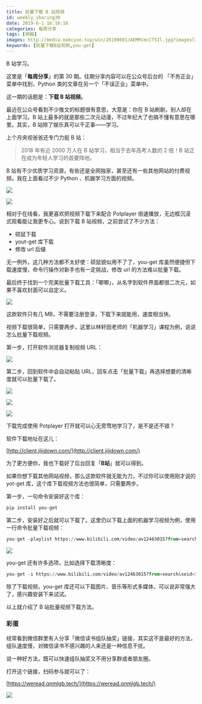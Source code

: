 ```yaml
---
title: 批量下载 B 站视频
id: weekly_sharing30
date: 2019-6-1 16:16:16
categories: 每周分享
tags: [神器]
images: http://media.makcyun.top/win/20190601/AEMRCmcCT5Il.jpg?imageslim
keywords: [批量下载B站视频,you-get]
---
```

B 站学习。

<!-- more -->  

这里是「**每周分享**」的第 30 期。往期分享内容可以在公众号后台的 「不务正业」菜单中找到，Python 类的文章在另一个「不误正业」菜单中。

这一期的话题是：**下载 B 站视频**。

最近在公众号看到不少推文的标题很有意思，大意是：你在 B 站刷剧，别人却在上面学习。B 站上最多的就是那些二次元动漫，不过年纪大了也搞不懂有意思在哪里。其实，B 站除了娱乐真可以干正事——学习。

上个月央视爸爸还专门力挺 B 站：

> 2018 年有近 2000 万人在 B 站学习，相当于去年高考人数的 2 倍！B 站正在成为年轻人学习的首要阵地。

B 站有不少优质学习资源，有些还是全网独家，甚至还有一些其他网站的付费视频。我在上面看过不少 Python 、机器学习方面的视频。

![](http://media.makcyun.top/FtBmkDGjUL_o94jGE27i0Spw3nid)

![](http://media.makcyun.top/Fmbri-AIm9drnbXizWTNq4Fbjn0v)

相对于在线看，我更喜欢把视频下载下来配合 Potplayer 倍速播放，无边框沉浸式观看能让我更专心。说到下载 B 站视频，之前尝试了不少方法：

- 硕鼠下载
- yout-get 库下载
- 修改 url 后缀

无一例外，这几种方法都不太好使：硕鼠貌似用不了了，you-get 库虽然便捷但下载速度慢，命令行操作对新手也有一定挑战，修改 url 的方法难以批量下载。

最后终于找到一个完美批量下载工具：「唧唧」，从名字到软件界面都很二次元，如果不喜欢封面可以自定义。

![](http://media.makcyun.top/FgInIdzvhlZn2sPaXs8-K0D-hlEs)

这款软件只有几 MB，不需要注册登录，下载下来就能用，速度相当快。

视频下载很简单，只需要两步，这里以林轩田老师的「机器学习」课程为例，说说怎么批量下载视频。

第一步，打开软件浏览器复制视频 URL：

![](http://media.makcyun.top/FvVmmk5YyUc7arRdMjQ7kQrdm15E)

第二步，回到软件中会自动粘贴 URL，回车点击「批量下载」再选择想要的清晰度就可以批量下载了。

![](http://media.makcyun.top/Fu80-1c_oJAA8161PFvJyopXtuwx)

![](http://media.makcyun.top/FsjQtxeZaGFlWrgIlSDBr-F_SPTh)

![](http://media.makcyun.top/FgJVSFn20KSIzTEBPoa5ATAbQ3s-)

下载完成使用 Potplayer 打开就可以心无旁骛地学习了，是不是还不错？

软件下载地址在这儿：

[http://client.jijidown.com/](http://client.jijidown.com/) 

为了更方便你，我也下载好了后台回复「**B站**」就可以得到。



如果你想下载其他网站视频，那么这款软件就无能为力，不过你可以使用刚才说的 yot-get 库，这个库下载视频方法也很简单，只需要两步。

第一步，一句命令安装好这个库：

 ```python
pip install you-get
 ```

第二步，安装好之后就可以下载了。这里仍以下载上面的机器学习视频为例，使用一行命令批量下载视频：

```python
you-get -playlist https://www.bilibili.com/video/av12463015?from=search&seid=5913559342423660559
```



![](http://media.makcyun.top/FmSXhaRAofCTr5xGA6MGWRENPPo2)

you-get 还有许多选项，比如选择下载清晰度：

```python
you-get -i https://www.bilibili.com/video/av12463015?from=search&seid=5913559342423660559
```

除了下载视频，you-get 库还可以下载图片、音乐等形式多媒体，可以说非常强大了，感兴趣安装下来试试。

以上就介绍了 B 站批量视频下载方法。



### 彩蛋

经常看到微信群里有人分享「微信读书组队抽奖」链接，其实这不是最好的方法，组队速度慢，对微信读书不感兴趣的人来还是一种信息干扰。

说一种好方法，既可以快速组队抽奖又不用分享群或者朋友圈。

打开这个链接，扫码参与就可以了：

[https://weread.qnmlgb.tech/](https://weread.qnmlgb.tech/)

![](http://media.makcyun.top/FrXDLXBSlYKiuvtJS_Prvtc2KkoP)